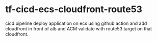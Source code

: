 # tf-cicd-ecs-cloudfront-route53
cicd pipeline deploy application on ecs using github action and add cloudfront in front of alb and ACM validate with route53 target on that cloudfront.
